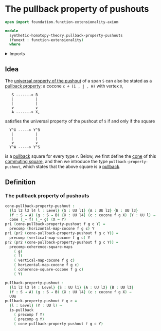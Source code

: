 # The pullback property of pushouts

```agda
open import foundation.function-extensionality-axiom

module
  synthetic-homotopy-theory.pullback-property-pushouts
  (funext : function-extensionality)
  where
```

<details><summary>Imports</summary>

```agda
open import foundation.commuting-squares-of-maps funext
open import foundation.cones-over-cospan-diagrams funext
open import foundation.dependent-pair-types
open import foundation.function-types funext
open import foundation.precomposition-functions funext
open import foundation.pullbacks funext
open import foundation.universe-levels

open import synthetic-homotopy-theory.cocones-under-spans funext
```

</details>

## Idea

The
[universal property of the pushout](synthetic-homotopy-theory.universal-property-pushouts.md)
of a span `S` can also be stated as a
[pullback property](foundation-core.universal-property-pullbacks.md): a cocone
`c ≐ (i , j , H)` with vertex `X`,

```text
   S -------> B
   |          |
   |          |
   ∨          ∨
   A -------> X,
```

satisfies the universal property of the pushout of `S` if and only if the square

```text
  Y^X -----> Y^B
   |          |
   |          |
   ∨          ∨
  Y^A -----> Y^S
```

is a [pullback](foundation.pullbacks.md) square for every type `Y`. Below, we
first define the [cone](foundation.cones-over-cospan-diagrams.md) of this
[commuting square](foundation.commuting-squares-of-maps.md), and then we
introduce the type `pullback-property-pushout`, which states that the above
square is a [pullback](foundation-core.universal-property-pullbacks.md).

## Definition

### The pullback property of pushouts

```agda
cone-pullback-property-pushout :
  {l1 l2 l3 l4 l : Level} {S : UU l1} {A : UU l2} {B : UU l3}
  (f : S → A) (g : S → B) {X : UU l4} (c : cocone f g X) (Y : UU l) →
  cone (_∘ f) (_∘ g) (X → Y)
pr1 (cone-pullback-property-pushout f g c Y) =
  precomp (horizontal-map-cocone f g c) Y
pr1 (pr2 (cone-pullback-property-pushout f g c Y)) =
  precomp (vertical-map-cocone f g c) Y
pr2 (pr2 (cone-pullback-property-pushout f g c Y)) =
  precomp-coherence-square-maps
    ( g)
    ( f)
    ( vertical-map-cocone f g c)
    ( horizontal-map-cocone f g c)
    ( coherence-square-cocone f g c)
    ( Y)

pullback-property-pushout :
  {l1 l2 l3 l4 : Level} {S : UU l1} {A : UU l2} {B : UU l3}
  (f : S → A) (g : S → B) {X : UU l4} (c : cocone f g X) →
  UUω
pullback-property-pushout f g c =
  {l : Level} (Y : UU l) →
  is-pullback
    ( precomp f Y)
    ( precomp g Y)
    ( cone-pullback-property-pushout f g c Y)
```
